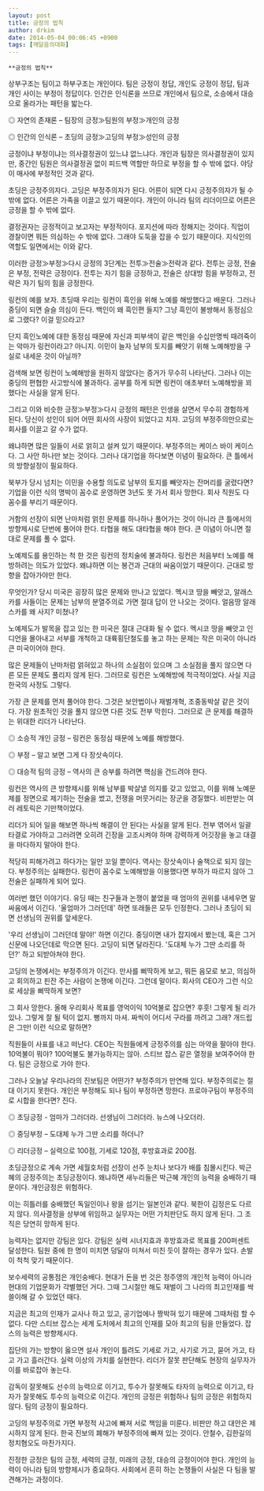 ```yaml
---
layout: post
title: 긍정의 법칙
author: drkim
date: 2014-05-04 00:06:45 +0900
tags: [깨달음의대화]
---
```

 

    **긍정의 법칙**

  


상부구조는 팀이고 하부구조는 개인이다. 팀은 긍정이 정답, 개인도 긍정이 정답, 팀과 개인 사이는 부정이 정답이다. 인간은 인식론을 쓰므로 개인에서 팀으로, 소승에서 대승으로 올라가는 패턴을 밟는다. 

  


◎ 자연의 존재론 – 팀장의 긍정≫팀원의 부정≫개인의 긍정  
      
◎ 인간의 인식론 – 초딩의 긍정≫고딩의 부정≫성인의 긍정 

  


긍정이냐 부정이냐는 의사결정권이 있느냐 없느냐다. 개인과 팀장은 의사결정권이 있지만, 중간인 팀원은 의사결정권 없이 피드백 역할만 하므로 부정을 할 수 밖에 없다. 야당이 매사에 부정적인 것과 같다. 

  


초딩은 긍정주의자다. 고딩은 부정주의자가 된다. 어른이 되면 다시 긍정주의자가 될 수 밖에 없다. 어른은 가족을 이끌고 있기 때문이다. 개인이 아니라 팀의 리더이므로 어른은 긍정을 할 수 밖에 없다. 

  


결정권자는 긍정적이고 보고자는 부정적이다. 포지션에 따라 정해지는 것이다. 직업이 경찰이면 뭐든 의심하는 수 밖에 없다. 그래야 도둑을 잡을 수 있기 때문이다. 지식인의 역할도 일면에서는 이와 같다. 

  


이러한 긍정≫부정≫다시 긍정의 3단계는 전투≫전술≫전략과 같다. 전투는 긍정, 전술은 부정, 전략은 긍정이다. 전투는 자기 힘을 긍정하고, 전술은 상대방 힘을 부정하고, 전략은 자기 팀의 힘을 긍정한다. 

  


링컨의 예를 보자. 초딩때 우리는 링컨이 흑인을 위해 노예를 해방했다고 배운다. 그러나 중딩이 되면 슬슬 의심이 든다. 백인이 왜 흑인편 들지? 그냥 흑인이 불쌍해서 동정심으로 그랬다? 이걸 믿으라고? 

  


단지 흑인노예에 대한 동정심 때문에 자신과 피부색이 같은 백인을 수십만명씩 때려죽이는 악마가 링컨이라고? 아니지. 이민이 늘자 남부의 토지를 빼앗기 위해 노예해방을 구실로 내세운 것이 아닐까? 

  


검색해 보면 링컨이 노예해방을 원하지 않았다는 증거가 무수히 나타난다. 그러나 이는 중딩의 편협한 사고방식에 불과하다. 공부를 하게 되면 링컨이 애초부터 노예해방을 꾀했다는 사실을 알게 된다. 

  


그리고 이와 비슷한 긍정≫부정≫다시 긍정의 패턴은 인생을 살면서 무수히 경험하게 된다. 당신이 성인이 되어 어떤 회사의 사장이 되었다고 치자. 고딩의 부정주의만으로는 회사를 이끌고 갈 수가 없다. 

  


왜냐하면 많은 일들이 서로 얽히고 설켜 있기 때문이다. 부정주의는 케이스 바이 케이스다. 그 사안 하나만 보는 것이다. 그러나 대기업을 하다보면 이념이 필요하다. 큰 틀에서의 방향설정이 필요하다. 

  


북부가 당시 넘치는 이민을 수용할 의도로 남부의 토지를 빼앗자는 잔머리를 굴렸다면? 기업을 이런 식의 명박이 꼼수로 운영하면 3년도 못 가서 회사 망한다. 회사 직원도 다 꼼수를 부리기 때문이다. 

  


거함의 선장이 되면 난마처럼 얽힌 문제를 하나하나 풀어가는 것이 아니라 큰 틀에서의 방향제시로 단번에 풀어야 한다. 타협을 해도 대타협을 해야 한다. 큰 이념이 아니면 절대로 문제를 풀 수 없다. 

  


노예제도를 용인하는 척 한 것은 링컨의 정치술에 불과하다. 링컨은 처음부터 노예를 해방하려는 의도가 있었다. 왜냐하면 이는 봉건과 근대의 싸움이었기 때문이다. 근대로 방향을 잡아가야만 한다. 

  


무엇인가? 당시 미국은 굉장히 많은 문제와 만나고 있었다. 멕시코 땅을 빼앗고, 알래스카를 사들이는 문제는 남부의 분열주의로 가면 절대 답이 안 나오는 것이다. 얼음땅 알래스카를 왜 사지? 미쳤나? 

  


노예제도가 발목을 잡고 있는 한 미국은 절대 근대화 될 수 없다. 멕시코 땅을 빼앗고 인디언을 몰아내고 서부를 개척하고 대륙횡단철도를 놓고 하는 문제는 작은 미국이 아니라 큰 미국이어야 한다. 

  


많은 문제들이 난마처럼 얽혀있고 하나의 소실점이 있으며 그 소실점을 풀지 않으면 다른 모든 문제도 풀리지 않게 된다. 그러므로 링컨은 노예해방에 적극적이었다. 사실 지금 한국의 사정도 그렇다. 

  


가장 큰 문제를 먼저 풀어야 한다. 그것은 보안법이나 재벌개혁, 조중동박살 같은 것이다. 가장 원초적인 것을 풀지 않으면 다른 것도 전부 막힌다. 그러므로 큰 문제를 해결하는 위대한 리더가 나타난다. 

  


◎ 소승적 개인 긍정 – 링컨은 동정심 때문에 노예를 해방했다.  
      
◎ 부정 – 알고 보면 그게 다 장삿속이다.  
      
◎ 대승적 팀의 긍정 – 역사의 큰 승부를 하려면 핵심을 건드려야 한다. 

  


링컨은 역사의 큰 방향제시를 위해 남부를 박살낼 의지를 갖고 있었고, 이를 위해 노예문제를 정면으로 제기하는 전술을 썼고, 전쟁을 머뭇거리는 장군을 경질했다. 비판받는 여러 레토릭은 기만책이었다. 

  


리더가 되어 일을 해보면 하나씩 해결이 안 된다는 사실을 알게 된다. 전부 엮어서 일괄타결로 가야하고 그러려면 오히려 긴장을 고조시켜야 하며 강력하게 어깃장을 놓고 대결을 마다하지 말아야 한다. 

  


적당히 피해가려고 하다가는 일만 꼬일 뿐이다. 역사는 장삿속이나 술책으로 되지 않는다. 부정주의는 실패한다. 링컨이 꼼수로 노예해방을 이용했다면 부하가 따르지 않아 그 전술은 실패하게 되어 있다. 

  


여러번 했던 이야기다. 유딩 때는 친구들과 논쟁이 붙었을 때 엄마의 권위를 내세우면 말싸움에서 이긴다. '울엄마가 그러던데' 하면 또래들은 모두 인정한다. 그러나 초딩이 되면 선생님의 권위를 앞세운다. 

  


'우리 선생님이 그러던데 말야!' 하면 이긴다. 중딩이면 내가 잡지에서 봤는데, 혹은 그거 신문에 나오던데로 막으면 된다. 고딩이 되면 달라진다. '도대체 누가 그딴 소리를 하던?' 하고 되받아쳐야 한다. 

  


고딩의 논쟁에서는 부정주의가 이긴다. 만사를 삐딱하게 보고, 뭐든 음모로 보고, 의심하고 회의하고 핀잔 주는 사람이 논쟁에 이긴다. 그런데 말이다. 회사의 CEO가 그런 식으로 세상을 삐딱하게 보면? 

  


그 회사 망한다. 올해 우리회사 목표를 영억이익 10억불로 잡으면? 후훗! 그렇게 될 리가 있나. 그렇게 잘 될 턱이 없지. 뻥까지 마셔. 짜씩이 어디서 구라를 까려고 그래? 개드립은 그만! 이런 식으로 말하면? 

  


직원들이 사표를 내고 떠난다. CEO는 직원들에게 긍정주의를 심는 마약을 팔아야 한다. 10억불이 뭐야? 100억불도 불가능하지는 않아. 스티브 잡스 같은 열정을 보여주어야 한다. 팀은 긍정으로 가야 한다. 

  


그러나 오늘날 우리나라의 진보팀은 어떤가? 부정주의가 만연해 있다. 부정주의로는 절대 이기지 못한다. 개인은 부정해도 되나 팀이 부정하면 망한다. 프로야구팀이 부정주의로 시합을 한다면? 진다. 

  


◎ 초딩긍정 - 엄마가 그러더라. 선생님이 그러더라. 뉴스에 나오더라.  
      
◎ 중딩부정 – 도대체 누가 그딴 소리를 하더니?   
      
◎ 리더긍정 – 실력으로 100점, 기세로 120점, 후방효과로 200점. 

  


초딩긍정으로 계속 가면 세월호처럼 선장이 선주 눈치나 보다가 배를 침몰시킨다. 박근혜의 긍정주의는 초딩긍정이다. 왜냐하면 새누리들은 박근혜 개인의 능력을 숭배하기 때문이다. 개인긍정은 위험하다. 

  


이는 히틀러를 숭배했던 독일인이나 왕을 섬기는 일본인과 같다. 북한이 김정은도 다르지 않다. 의사결정을 상부에 위임하고 실무자는 어떤 가치판단도 하지 않게 된다. 그 조직은 당연히 망하게 된다. 

  


능력자는 없지만 강팀은 있다. 강팀은 실력 시너지효과 후방효과로 목표를 200퍼센트 달성한다. 팀원 중에 한 명이 미치면 덩달아 미쳐서 미친 듯이 잘하는 경우가 있다. 손발이 척척 맞기 때문이다. 

  


보수세력의 공통점은 개인숭배다. 현대가 돈을 번 것은 정주영의 개인적 능력이 아니라 현대의 기업문화가 각별했던 거다. 그때 그시절만 해도 재벌이 그 나라의 최고인재를 싹쓸이해 갈 수 있었던 때다.

  


지금은 최고의 인재가 교사나 하고 있고, 공기업에나 짱박혀 있기 때문에 그때처럼 할 수 없다. 다만 스티브 잡스는 세계 도처에서 최고의 인재를 모아 최고의 팀을 만들었다. 잡스의 능력은 방향제시다. 

  


집단의 가는 방향이 옳으면 설사 개인이 틀려도 기세로 가고, 사기로 가고, 묻어 가고, 타고 가고 흘러간다. 실력 이상의 가치를 실현한다. 리더가 잘못 판단해도 현장의 실무자가 이를 바로잡아 놓는다. 

  


감독이 잘못해도 선수의 능력으로 이기고, 투수가 잘못해도 타자의 능력으로 이기고, 타자가 잘못해도 투수의 능력으로 이긴다. 개인의 긍정은 위험하나 팀의 긍정은 위험하지 않다. 팀의 긍정이 필요하다.

  


고딩의 부정주의로 가면 부정적 사고에 빠져 서로 책임을 미룬다. 비판만 하고 대안은 제시하지 않게 된다. 한국 진보의 폐해가 부정주의에 빠져 있는 것이다. 안철수, 김한길의 정치혐오도 마찬가지다. 

  


진정한 긍정은 팀의 긍정, 세력의 긍정, 미래의 긍정, 대승의 긍정이어야 한다. 개인의 능력이 아니라 팀의 방향제시가 중요하다. 사회에서 흔히 하는 논쟁들이 사실은 다 팀을 발견해가는 과정이다.